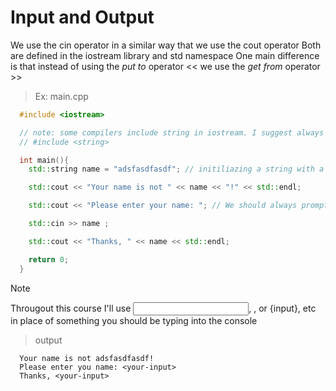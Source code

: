 # Input and Output

We use the cin operator in a similar way that we use the cout operator
Both are defined in the iostream library and std namespace
One main difference is that instead of using the *put to* operator << we use the *get from* operator >>

> Ex: main.cpp

```cpp
  #include <iostream>

  // note: some compilers include string in iostream. I suggest always including the line that's commented-out below
  // #include <string>

  int main(){
    std::string name = "adsfasdfasdf"; // initiliazing a string with a random name

    std::cout << "Your name is not " << name << "!" << std::endl;

    std::cout << "Please enter your name: "; // We should always prompt the user before using cin, so that the user knows what to do

    std::cin >> name ;

    std::cout << "Thanks, " << name << std::endl;

    return 0;
  }
```

> [!NOTE]
> Througout this course I'll use <input>, <your-input>, or {input}, etc in place of something you should be typing into the console

> output

```console
  Your name is not adsfasdfasdf!
  Please enter you name: <your-input>
  Thanks, <your-input>
```

  
